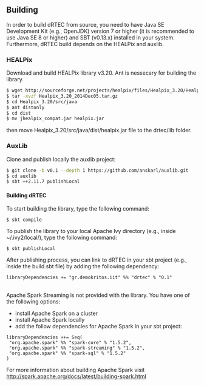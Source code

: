 ## Building

In order to build dRTEC from source, you need to have Java SE Development Kit (e.g., OpenJDK) version 7 or higher (it is recommended to use Java SE 8 or higher) and SBT (v0.13.x) installed in your system. Furthermore, dRTEC build depends on the HEALPix and auxlib.

### HEALPix

Download and build HEALPix library v3.20. 
Ant is nessecary for building the library.

```bash
$ wget http://sourceforge.net/projects/healpix/files/Healpix_3.20/Healpix_3.20_2014Dec05.tar.gz
$ tar -xvzf Healpix_3.20_2014Dec05.tar.gz
$ cd Healpix_3.20/src/java
$ ant distonly
$ cd dist
$ mv jhealpix_compat.jar healpix.jar
```
then move Healpix_3.20/src/java/dist/healpix.jar file to the drtec/lib folder.

### AuxLib

Clone and publish locally the auxlib project:

```bash
$ git clone -b v0.1 --depth 1 https://github.com/anskarl/auxlib.git
$ cd auxlib
$ sbt ++2.11.7 publishLocal
```

#### Building dRTEC

To start building the library, type the following command:

```
$ sbt compile
```

To publish the library to your local Apache Ivy directory (e.g., inside ~/.ivy2/local/), type the following command:

```
$ sbt publishLocal
```

After publishing process, you can link to dRTEC in your sbt project (e.g., inside the build.sbt file) by adding the following dependency:

```
libraryDependencies += "gr.demokritos.iit" %% "drtec" % "0.1"
```
<br />
Apache Spark Streaming is not provided with the library. You have one of the following options:

* install Apache Spark on a cluster
* install Apache Spark locally
* add the follow dependencies for Apache Spark in your sbt project:

 ```
libraryDependencies ++= Seq(
  "org.apache.spark" %% "spark-core" % "1.5.2",
  "org.apache.spark" %% "spark-streaming" % "1.5.2",
  "org.apache.spark" %% "spark-sql" % "1.5.2"
)
```

For more information about building Apache Spark visit http://spark.apache.org/docs/latest/building-spark.html
